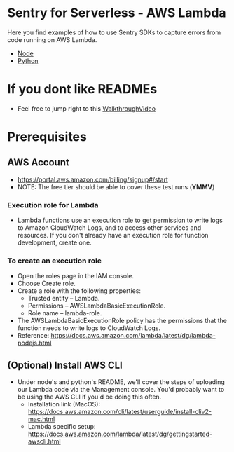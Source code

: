 # Sentry for Serverless - AWS Lambda

Here you find examples of how to use Sentry SDKs to capture errors from code running on AWS Lambda.

- [Node](node)
- [Python](python)

# If you dont like READMEs
 * Feel free to jump right to this [WalkthroughVideo](https://drive.google.com/file/d/1mvHvJnSdZtU8-r_WfT-qoNvo-LKZJ9Rg/view?usp=sharing)


# Prerequisites

## AWS Account
  * https://portal.aws.amazon.com/billing/signup#/start 
  * NOTE: The free tier should be able to cover these test runs (**YMMV**)

### Execution role for Lambda
 * Lambda functions use an execution role to get permission to write logs to Amazon CloudWatch Logs, and to access other services and resources. If you don't already have an execution role for function development, create one.

### To create an execution role
 * Open the roles page in the IAM console.
 * Choose Create role.
 * Create a role with the following properties:
   * Trusted entity – Lambda.
   * Permissions – AWSLambdaBasicExecutionRole.
   * Role name – lambda-role.
* The AWSLambdaBasicExecutionRole policy has the permissions that the function needs to write logs to CloudWatch Logs.
* Reference: https://docs.aws.amazon.com/lambda/latest/dg/lambda-nodejs.html

## (Optional) Install AWS CLI
 * Under node's and python's README, we'll cover the steps of uploading our Lambda code via the Management console. You'd probably want to be using the AWS CLI if you'd be doing this often.
   * Installation link (MacOS): https://docs.aws.amazon.com/cli/latest/userguide/install-cliv2-mac.html
   * Lambda specific setup: https://docs.aws.amazon.com/lambda/latest/dg/gettingstarted-awscli.html


